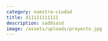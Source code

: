 ```yaml
---
category: nuestra-ciudad
title: d11111111111
description: saddsasd
image: /assets/uploads/proyecto.jpg
---
```

